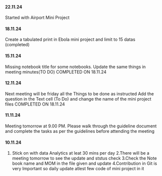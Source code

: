 #### 22.11.24 

Started with Airport Mini Project

#### 18.11.24
Create a tabulated print in Ebola mini project and limit to 15 datas (completed)

#### 15.11.24
Missing notebook title for some notebooks. Update the same things in meeting minutes(TO DO) COMPLETED ON 18.11.24

#### 12.11.24
Next meeting will be friday 
all the Things to be done as instructed
Add the question in the Text cell (To Do) and change the name of the mini project files COMPLETED ON 18.11.24

#### 11.11.24
Meeting tomorrow at 9.00 PM. Please walk through the guideline document and complete the tasks as per the guidelines before attending the meeting

#### 10.11.24
1. Stick on with data Analytics at leat 30 mins per day
2.There will be a meeting tomorrow to see the update and ststus check
3.Check the Note book name and MOM in the file given and update
4.Contribution in Git is very Important so daily update atlest few code of mini project in it
